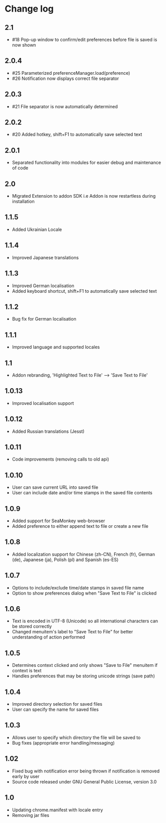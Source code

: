 # Change log
## 2.1
- #18 Pop-up window to confirm/edit preferences before file is saved is now shown

## 2.0.4
- #25 Parameterized preferenceManager.load(preference)
- #26 Notification now displays correct file separator

## 2.0.3
- #21 File separator is now automatically determined

## 2.0.2
- #20 Added hotkey, shift+F1 to automatically save selected text 

## 2.0.1
- Separated functionality into modules for easier debug and maintenance of code

## 2.0
- Migrated Extension to addon SDK i.e Addon is now restartless during installation

## 1.1.5
- Added Ukrainian Locale

## 1.1.4
- Improved Japanese translations

## 1.1.3
- Improved German localisation
- Added keyboard shortcut, shift+F1 to automatically save selected text

## 1.1.2
- Bug fix for German localisation

## 1.1.1
- Improved language and supported locales

## 1.1
- Addon rebranding, 'Highlighted Text to File' --> 'Save Text to File'

## 1.0.13
- Improved localisation support

## 1.0.12
- Added Russian translations (Jesst)

## 1.0.11
- Code improvements (removing calls to old api)

## 1.0.10
- User can save current URL into saved file
- User can include date and/or time stamps in the saved file contents

## 1.0.9
- Added support for SeaMonkey web-browser
- Added preference to either append text to file or create a new file

## 1.0.8
- Added localization support for Chinese (zh-CN), French (fr), German (de), Japanese (ja), Polish (pl) and Spanish (es-ES)

## 1.0.7
- Options to include/exclude time/date stamps in saved file name
- Option to show preferences dialog when "Save Text to File" is clicked

## 1.0.6
- Text is encoded in UTF-8 (Unicode) so all international characters can be stored correctly
- Changed menuitem's label to "Save Text to File" for better understanding of action performed

## 1.0.5
- Determines context clicked and only shows "Save to File" menuitem if context is text
- Handles preferences that may be storing unicode strings (save path)

## 1.0.4
- Improved directory selection for saved files
- User can specify the name for saved files

## 1.0.3
- Allows user to specify which directory the file will be saved to
- Bug fixes (appropriate error handling/messaging)

## 1.02
- Fixed bug with notification error being thrown if notification is removed early by user
- Source code released under GNU General Public License, version 3.0

## 1.0
- Updating chrome.manifest with locale entry
- Removing jar files 
